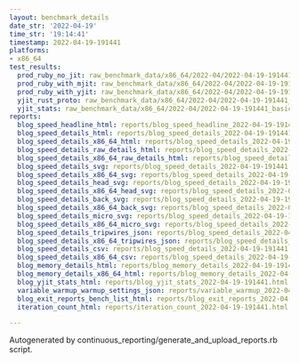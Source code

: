```yaml
---
layout: benchmark_details
date_str: '2022-04-19'
time_str: '19:14:41'
timestamp: 2022-04-19-191441
platforms:
- x86_64
test_results:
  prod_ruby_no_jit: raw_benchmark_data/x86_64/2022-04/2022-04-19-191441_basic_benchmark_prod_ruby_no_jit.json
  prod_ruby_with_mjit: raw_benchmark_data/x86_64/2022-04/2022-04-19-191441_basic_benchmark_prod_ruby_with_mjit.json
  prod_ruby_with_yjit: raw_benchmark_data/x86_64/2022-04/2022-04-19-191441_basic_benchmark_prod_ruby_with_yjit.json
  yjit_rust_proto: raw_benchmark_data/x86_64/2022-04/2022-04-19-191441_basic_benchmark_yjit_rust_proto.json
  yjit_stats: raw_benchmark_data/x86_64/2022-04/2022-04-19-191441_basic_benchmark_yjit_stats.json
reports:
  blog_speed_headline_html: reports/blog_speed_headline_2022-04-19-191441.html
  blog_speed_details_html: reports/blog_speed_details_2022-04-19-191441.html
  blog_speed_details_x86_64_html: reports/blog_speed_details_2022-04-19-191441.x86_64.html
  blog_speed_details_raw_details_html: reports/blog_speed_details_2022-04-19-191441.raw_details.html
  blog_speed_details_x86_64_raw_details_html: reports/blog_speed_details_2022-04-19-191441.x86_64.raw_details.html
  blog_speed_details_svg: reports/blog_speed_details_2022-04-19-191441.svg
  blog_speed_details_x86_64_svg: reports/blog_speed_details_2022-04-19-191441.x86_64.svg
  blog_speed_details_head_svg: reports/blog_speed_details_2022-04-19-191441.head.svg
  blog_speed_details_x86_64_head_svg: reports/blog_speed_details_2022-04-19-191441.x86_64.head.svg
  blog_speed_details_back_svg: reports/blog_speed_details_2022-04-19-191441.back.svg
  blog_speed_details_x86_64_back_svg: reports/blog_speed_details_2022-04-19-191441.x86_64.back.svg
  blog_speed_details_micro_svg: reports/blog_speed_details_2022-04-19-191441.micro.svg
  blog_speed_details_x86_64_micro_svg: reports/blog_speed_details_2022-04-19-191441.x86_64.micro.svg
  blog_speed_details_tripwires_json: reports/blog_speed_details_2022-04-19-191441.tripwires.json
  blog_speed_details_x86_64_tripwires_json: reports/blog_speed_details_2022-04-19-191441.x86_64.tripwires.json
  blog_speed_details_csv: reports/blog_speed_details_2022-04-19-191441.csv
  blog_speed_details_x86_64_csv: reports/blog_speed_details_2022-04-19-191441.x86_64.csv
  blog_memory_details_html: reports/blog_memory_details_2022-04-19-191441.html
  blog_memory_details_x86_64_html: reports/blog_memory_details_2022-04-19-191441.x86_64.html
  blog_yjit_stats_html: reports/blog_yjit_stats_2022-04-19-191441.html
  variable_warmup_warmup_settings_json: reports/variable_warmup_2022-04-19-191441.warmup_settings.json
  blog_exit_reports_bench_list_html: reports/blog_exit_reports_2022-04-19-191441.bench_list.html
  iteration_count_html: reports/iteration_count_2022-04-19-191441.html

---
```

Autogenerated by continuous_reporting/generate_and_upload_reports.rb script.

